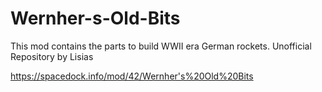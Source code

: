 # Wernher-s-Old-Bits
This mod contains the parts to build WWII era German rockets. Unofficial Repository by Lisias

https://spacedock.info/mod/42/Wernher's%20Old%20Bits
